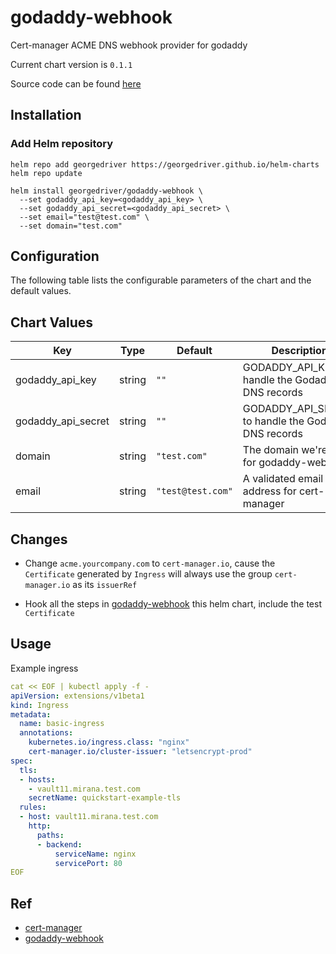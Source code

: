 godaddy-webhook
==============
Cert-manager ACME DNS webhook provider for godaddy

Current chart version is `0.1.1`

Source code can be found [here](https://github.com/georgedriver/helm-charts)

## Installation

### Add Helm repository

```shell
helm repo add georgedriver https://georgedriver.github.io/helm-charts
helm repo update
```

```shell
helm install georgedriver/godaddy-webhook \
  --set godaddy_api_key=<godaddy_api_key> \
  --set godaddy_api_secret=<godaddy_api_secret> \
  --set email="test@test.com" \
  --set domain="test.com"
```

## Configuration

The following table lists the configurable parameters of the chart and the default values.

## Chart Values

| Key | Type | Default | Description |
|-----|------|---------|-------------|
| godaddy_api_key | string | `""` | GODADDY_API_KEY to handle the Godaddy DNS records |
| godaddy_api_secret | string | `""` | GODADDY_API_SECRET to handle the Godaddy DNS records |
| domain | string | `"test.com"` | The domain we're using for godaddy-webhook |
| email | string | `"test@test.com"` | A validated email address for cert-manager |

## Changes

- Change `acme.yourcompany.com` to `cert-manager.io`, cause the `Certificate` generated by `Ingress` will always use the group `cert-manager.io` as its `issuerRef`

- Hook all the steps in [godaddy-webhook](https://github.com/pragkent/godaddy-webhook) this helm chart, include the test `Certificate`

## Usage

Example ingress

```yaml
cat << EOF | kubectl apply -f -
apiVersion: extensions/v1beta1
kind: Ingress
metadata:
  name: basic-ingress
  annotations:
    kubernetes.io/ingress.class: "nginx"
    cert-manager.io/cluster-issuer: "letsencrypt-prod"
spec:
  tls:
  - hosts:
    - vault11.mirana.test.com
    secretName: quickstart-example-tls
  rules:
  - host: vault11.mirana.test.com
    http:
      paths:
      - backend:
          serviceName: nginx
          servicePort: 80
EOF
```

## Ref

- [cert-manager](https://cert-manager.io/docs/configuration/acme/dns01/#webhook)
- [godaddy-webhook](https://github.com/pragkent/godaddy-webhook)

